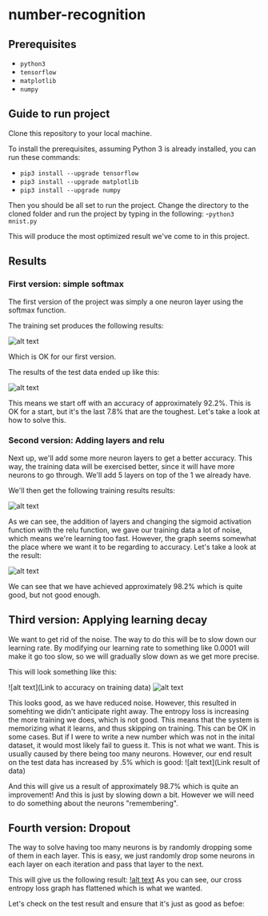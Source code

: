 # number-recognition

## Prerequisites
- ```python3```
- ```tensorflow```
- ```matplotlib```
- ```numpy```

## Guide to run project
Clone this repository to your local machine.

To install the prerequisites, assuming Python 3 is already installed, you can run these commands:

- ```pip3 install --upgrade tensorflow```
- ```pip3 install --upgrade matplotlib```
- ```pip3 install --upgrade numpy```

Then you should be all set to run the project. 
Change the directory to the cloned folder and run the project by typing in the following:
-```python3 mnist.py```

This will produce the most optimized result we've come to in this project.


## Results
### First version: simple softmax

The first version of the project was simply a one neuron layer using the softmax function.

The training set produces the following results: 

![alt text](https://github.com/ziemerz/number-recognition/blob/master/images/accuracy-graph-softmax.png)

Which is OK for our first version. 

The results of the test data ended up like this: 

![alt text](https://github.com/ziemerz/number-recognition/blob/master/images/result-softmax.png)

This means we start off with an accuracy of approximately 92.2%. This is OK for a start, but it's the last 7.8% that are the toughest. 
Let's take a look at how to solve this. 

### Second version: Adding layers and relu
Next up, we'll add some more neuron layers to get a better accuracy. This way, the training data will be exercised better, since it will have more neurons to go through. 
We'll add 5 layers on top of the 1 we already have. 

We'll then get the following training results results:

![alt text]()

As we can see, the addition of layers and changing the sigmoid activation function with the relu function, we gave our training data a lot of noise, which means we're learning too fast. However, the graph seems somewhat the place where we want it to be regarding to accuracy.
Let's take a look at the result:

![alt text]()

We can see that we have achieved approximately 98.2% which is quite good, but not good enough. 

## Third version: Applying learning decay

We want to get rid of the noise. The way to do this will be to slow down our learning rate. By modifying our learning rate to something like 0.0001 will make it go too slow, so we will gradually slow down as we get more precise. 

This will look something like this:

![alt text](Link to accuracy on training data)
![alt text](https://github.com/ziemerz/number-recognition/blob/master/images/entropy-loss-relu-5layer-nodropout.png)

This looks good, as we have reduced noise. However, this resulted in somehting we didn't anticipate right away. The entropy loss is increasing the more training we does, which is not good. This means that the system is memorizing what it learns, and thus skipping on training. This can be OK in some cases. But if I were to write a new number which was not in the inital dataset, it would most likely fail to guess it. This is not what we want. This is usually caused by there being too many neurons.
However, our end result on the test data has increased by .5% which is good: 
![alt text](Link result of data)


And this will give us a result of approximately 98.7% which is quite an improvement! And this is just by slowing down a bit. However we will need to do something about the neurons "remembering".

## Fourth version: Dropout
The way to solve having too many neurons is by randomly dropping some of them in each layer. 
This is easy, we just randomly drop some neurons in each layer on each iteration and pass that layer to the next. 

This will give us the following result:
[!alt text](https://github.com/ziemerz/number-recognition/blob/master/images/accuracy-graph-relu-5layer-dropout.png)
As you can see, our cross entropy loss graph has flattened which is what we wanted. 

Let's check on the test result and ensure that it's just as good as befoe:
